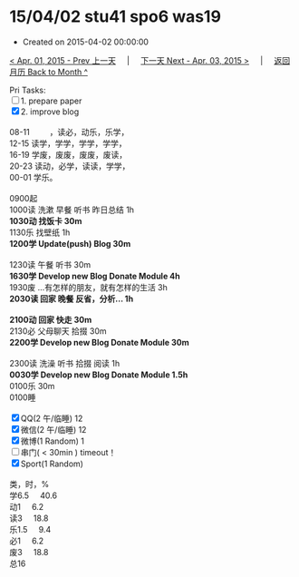 # 15/04/02 stu41 spo6 was19

- Created on 2015-04-02 00:00:00

[< Apr. 01, 2015 - Prev 上一天](_archived/lifelogs/2015/04/d01.md) &nbsp; &nbsp; | &nbsp; &nbsp; [下一天 Next - Apr. 03, 2015 >](_archived/lifelogs/2015/04/d03.md) &nbsp; &nbsp; |  &nbsp; &nbsp; [返回月历 Back to Month ^](_archived/lifelogs/2015/04/index.md)
<br/><div>Pri Tasks:<br/><input type="checkbox" />1. prepare paper</div><div><input type="checkbox" checked="true" />2. improve blog<br/></div><div><div><br/></div>08-11         ，读必，动乐，乐学，<br/>12-15 读学，学学，学学，学学，<br/>16-19 学废，废废，废废，废读，<br/>20-23 读动，必学，读读，学学，</div><div>00-01 学乐。<br/><div><br/></div>0900起<br/>1000读 洗漱 早餐 听书 昨日总结 1h</div><div><b>1030动 找饭卡 30m</b></div><div>1130乐 找壁纸 1h<br/><b>1200学 Update(push) Blog 30m</b></div><div><div><br/></div>1230读 午餐 听书 30m</div><div><b>1630学 Develop new Blog Donate Module 4h</b><div>1930废 …有怎样的朋友，就有怎样的生活 3h</div><div><b>2030读 回家 晚餐 反省，分析… 1h</b></div><div><br/></div><div><b>2100动 回家 快走 30m</b></div><div>2130必 父母聊天 拾掇 30m</div><b>2200学 Develop new Blog Donate Module 30m</b></div><div><div><br/></div>2300读 洗澡 听书 拾掇 阅读 1h<br/><b>0030学 Develop new Blog Donate Module 1.5h</b></div><div>0100乐 30m</div><div>0100睡</div><div><br/></div><div><input type="checkbox" checked="true" />QQ(2 午/临睡) 12<br/><input type="checkbox" checked="true" />微信(2 午/临睡) 12<br/><input type="checkbox" checked="true" />微博(1 Random) 1</div><div><input type="checkbox" />串门( < 30min ) timeout！</div><div><input type="checkbox" checked="true" />Sport(1 Random) <br/><div><br/></div>类，时，%<br/>学6.5     40.6<br/>动1     6.2<br/>读3     18.8<br/>乐1.5     9.4<br/>必1     6.2<br/>废3     18.8<br/>总16</div>
